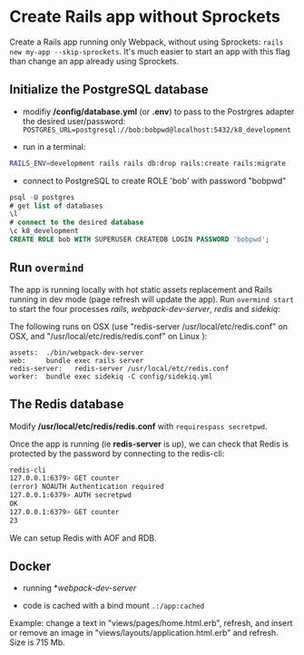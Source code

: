 # Create Rails app without Sprockets

Create a Rails app running only Webpack, without using Sprockets: `rails new my-app --skip-sprockets`. It's much easier to start an app with this flag than change an app already using Sprockets.

## Initialize the PostgreSQL database

- modifiy **/config/database.yml** (or **.env**) to pass to the Postrgres adapter the desired user/password: `POSTGRES_URL=postgresql://bob:bobpwd@localhost:5432/k8_development`

- run in a terminal:

```sh
RAILS_ENV=development rails rails db:drop rails:create rails:migrate
```

- connect to PostgreSQL to create ROLE 'bob' with password "bobpwd"

```sql
psql -U postgres
# get list of databases
\l
# connect to the desired database
\c k8_development
CREATE ROLE bob WITH SUPERUSER CREATEDB LOGIN PASSWORD 'bobpwd';
```

## Run `overmind`

The app is running locally with hot static assets replacement and Rails running in dev mode (page refresh will update the app). Run `overmind start` to start the four processes _rails_, _webpack-dev-server_, _redis_ and _sidekiq_:

The following runs on OSX (use "redis-server /usr/local/etc/redis.conf" on OSX, and "/usr/local/etc/redis/redis.conf" on Linux ):

```
assets:  ./bin/webpack-dev-server
web:     bundle exec rails server
redis-server:   redis-server /usr/local/etc/redis.conf
worker:  bundle exec sidekiq -C config/sidekiq.yml
```

## The Redis database

Modify **/usr/local/etc/redis/redis.conf** with `requirespass secretpwd`.

Once the app is running (ie **redis-server** is up), we can check that Redis is protected by the password by connecting to the redis-cli:

```sh
redis-cli
127.0.0.1:6379> GET counter
(error) NOAUTH Authentication required
127.0.0.1:6379> AUTH secretpwd
OK
127.0.0.1:6379> GET counter
23
```

We can setup Redis with AOF and RDB.

## Docker

- running \*_webpack-dev-server_

- code is cached with a bind mount `.:/app:cached`

Example: change a text in "views/pages/home.html.erb", refresh, and insert or remove an image in "views/layouts/application.html.erb" and refresh.
Size is 715 Mb.
